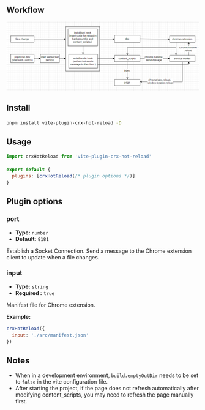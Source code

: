 
## 
## Workflow

![workflow.png](https://raw.githubusercontent.com/Jervis2049/vite-plugin-crx-hot-reload/main/docs/workflow.png)

## Install

```bash
pnpm install vite-plugin-crx-hot-reload -D
```

## Usage

```js
import crxHotReload from 'vite-plugin-crx-hot-reload'

export default {
  plugins: [crxHotReload(/* plugin options */)]
}
```

## Plugin options

### port

- **Type:** `number`
- **Default:** `8181`

Establish a Socket Connection. Send a message to the Chrome extension client to update when a file changes.

### input

- **Type:** `string`
- **Required :** `true`

Manifest file for Chrome extension.

**Example:**

```js
crxHotReload({
  input: './src/manifest.json'
})
```

## Notes
+ When in a development environment, `build.emptyOutDir` needs to be set to `false` in the vite configuration file.
+ After starting the project, if the page does not refresh automatically after modifying content_scripts, you may need to refresh the page manually first.

